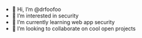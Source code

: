 - 👋 Hi, I’m @drfoofoo
- 👀 I’m interested in security
- 🌱 I’m currently learning web app security
- 💞️ I’m looking to collaborate on cool open projects

<!---
drfoofoo/drfoofoo is a ✨ special ✨ repository because its `README.md` (this file) appears on your GitHub profile.
You can click the Preview link to take a look at your changes.
--->
